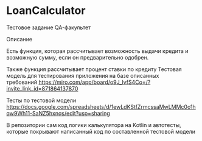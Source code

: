 # LoanCalculator

Тестовое задание QA-факультет

Описание

Есть функция, которая рассчитывает возможность выдачи кредита и возможную сумму, если он предварительно одобрен. 

Также функция рассчитывает процент ставки по кредиту
Тестовая модель для тестирования приложения на базе описанных требований https://miro.com/app/board/o9J_lvfS4Co=/?invite_link_id=871864137870

Тесты по тестовой модели https://docs.google.com/spreadsheets/d/1ewLdKStfZrmcssaMwLMMc0o1hqw9Wh11-SaNZ5hxnqs/edit?usp=sharing

В репозитории сам код логики калькулятора на Kotlin и автотесты, которые покрывают написанный код по соcтавленной тестовой модели
